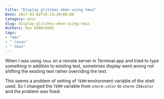 ```yaml
---
title: "Display glitches when using tmux"
Date: 2017-03-02T19:13:28+09:00
Category: misc
Slug: display-glitches-when-using-tmux
Authors: Ryo KOBAYASHI
tags: 
- "mac"
- " linux"
- " tmux"
---
```


When I was using `tmux` on a remote server in Terminal.app and tried to type something in addition to existing text, sometimes display went wrong not shifting the existing text rather overriding the text.

This seems a problem of setting of `TERM` environment variable of the shell used. So I changed the `TERM` variable from `xterm-color` to `xterm-256color` and the problem was fixed.


